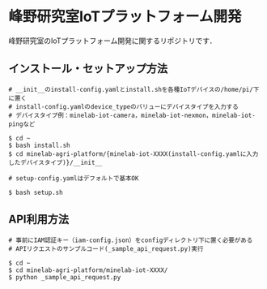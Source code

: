 # 峰野研究室IoTプラットフォーム開発

峰野研究室のIoTプラットフォーム開発に関するリポジトリです．

## インストール・セットアップ方法

```
# __init__のinstall-config.yamlとinstall.shを各種IoTデバイスの/home/pi/下に置く
# install-config.yamlのdevice_typeのバリューにデバイスタイプを入力する
# デバイスタイプ例：minelab-iot-camera，minelab-iot-nexmon，minelab-iot-pingなど

$ cd ~
$ bash install.sh
$ cd minelab-agri-platform/{minelab-iot-XXXX(install-config.yamlに入力したデバイスタイプ)}/__init__

# setup-config.yamlはデフォルトで基本OK

$ bash setup.sh
```

## API利用方法

```
# 事前にIAM認証キー（iam-config.json）をconfigディレクトリ下に置く必要がある
# APIリクエストのサンプルコード(_sample_api_request.py)実行

$ cd ~
$ cd minelab-agri-platform/minelab-iot-XXXX/
$ python _sample_api_request.py
```
